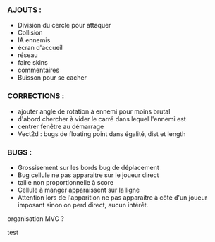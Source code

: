 ### AJOUTS :
* Division du cercle pour attaquer
* Collision
* IA ennemis
* écran d'accueil
* réseau
* faire skins
* commentaires
* Buisson pour se cacher

### CORRECTIONS :
* ajouter angle de rotation à ennemi pour moins brutal
* d'abord chercher à vider le carré dans lequel l'ennemi est
* centrer fenêtre au démarrage
* Vect2d : bugs de floating point dans égalité, dist et length 

### BUGS :
* Grossisement sur les bords bug de déplacement
* Bug cellule ne pas apparaitre sur le joueur direct
* taille non proportionnelle à score
* Cellule à manger apparaissent sur la ligne
* Attention lors de l'apparition ne pas apparaitre à côté d'un joueur imposant sinon on perd direct, aucun intérêt.

organisation MVC ?

test

